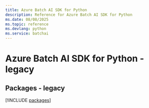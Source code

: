 ```yaml
---
title: Azure Batch AI SDK for Python
description: Reference for Azure Batch AI SDK for Python
ms.date: 08/08/2025
ms.topic: reference
ms.devlang: python
ms.service: batchai
---
```

# Azure Batch AI SDK for Python - legacy
## Packages - legacy
[!INCLUDE [packages](batch-ai-index.md)]